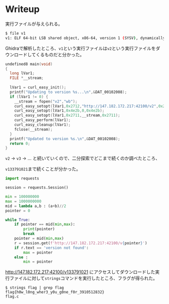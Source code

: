 # Writeup

実行ファイルが与えられる。

```bash
$ file v1
v1: ELF 64-bit LSB shared object, x86-64, version 1 (SYSV), dynamically linked, interpreter /lib64/ld-linux-x86-64.so.2, BuildID[sha1]=e40523fb4944d772c6ef146eaeda09acbdf6cea0, for GNU/Linux 3.2.0, not stripped
```

Ghidraで解析したところ、`v1`という実行ファイルは`v2`という実行ファイルをダウンロードしてくるものだと分かった。

```c
undefined8 main(void)
{
  long lVar1;
  FILE *__stream;
  
  lVar1 = curl_easy_init();
  printf("Updating to version %s...\n",&DAT_00102008);
  if (lVar1 != 0) {
    __stream = fopen("v2","wb");
    curl_easy_setopt(lVar1,0x2712,"http://147.182.172.217:42100/v2",0x2712);
    curl_easy_setopt(lVar1,0x4e2b,0,0x4e2b);
    curl_easy_setopt(lVar1,0x2711,__stream,0x2711);
    curl_easy_perform(lVar1);
    curl_easy_cleanup(lVar1);
    fclose(__stream);
  }
  printf("Updated to version %s.\n",&DAT_00102008);
  return 0;
}
```

`v2` -> `v3` -> ... と続いていくので、二分探索でどこまで続くのか調べたところ、

`v133791021`まで続くことが分かった。

```py
import requests

session = requests.Session()

min = 100000000
max = 1000000000
mid = lambda a,b : (a+b)//2
pointer = 0

while True:
    if pointer == mid(min,max):
        print(pointer)
        break
    pointer = mid(min,max)
    r = session.get(f'http://147.182.172.217:42100/v{pointer}')
    if r.text == 'version not found':
        max = pointer
    else :
        min = pointer
```

http://147.182.172.217:42100/v133791021 にアクセスしてダウンロードした実行ファイルに対して`strings`コマンドを実行したところ、フラグが得られた。

```
$ strings flag | grep flag
flag{h0w_l0ng_wher3_y0u_g0ne_f0r_3910512832}
flag.c
```

<!-- flag{h0w_l0ng_wher3_y0u_g0ne_f0r_3910512832} -->
